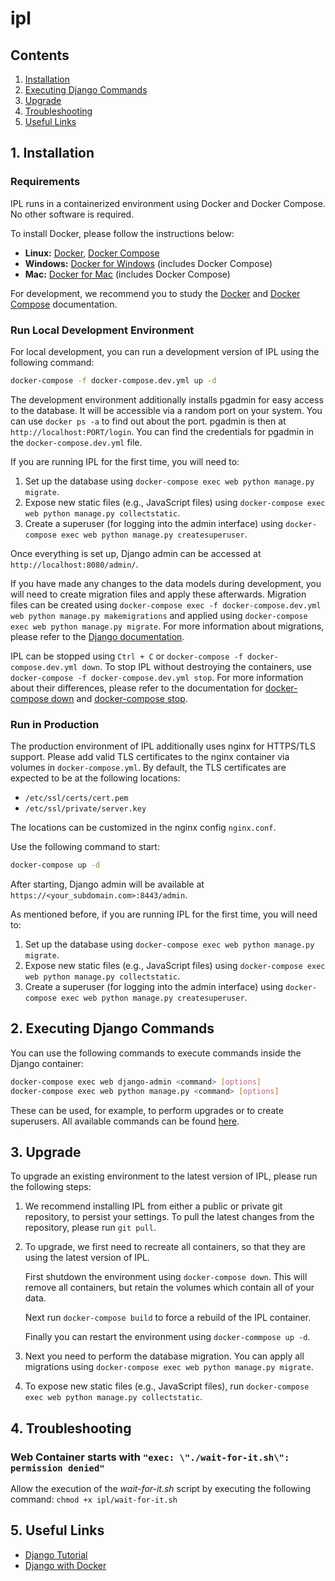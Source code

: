 # ipl

## Contents
1. [Installation](#1-installation)
2. [Executing Django Commands](#2-executing-django-commands)
3. [Upgrade](#3-upgrade)
4. [Troubleshooting](#4-troubleshooting)
5. [Useful Links](#5-useful-links)

## 1. Installation

### Requirements
IPL runs in a containerized environment using Docker and Docker Compose. No other software is required.

To install Docker, please follow the instructions below:
* **Linux:** [Docker](https://docs.docker.com/engine/installation/), [Docker Compose](https://docs.docker.com/compose/install/)
* **Windows:** [Docker for Windows](https://docs.docker.com/docker-for-windows/install/) (includes Docker Compose)
* **Mac:** [Docker for Mac](https://docs.docker.com/docker-for-mac/install/) (includes Docker Compose)

For development, we recommend you to study the [Docker](https://docs.docker.com/get-started/) and [Docker Compose](https://docs.docker.com/compose/gettingstarted/) documentation.

### Run Local Development Environment
For local development, you can run a development version of IPL using the following command:

```bash
docker-compose -f docker-compose.dev.yml up -d
```

The development environment additionally installs pgadmin for easy access to the database. It will be accessible via a random
port on your system. You can use `docker ps -a` to find out about the port. pgadmin is then at `http://localhost:PORT/login`.
You can find the credentials for pgadmin in the `docker-compose.dev.yml` file.

If you are running IPL for the first time, you will need to:

1. Set up the database using `docker-compose exec web python manage.py migrate`. 
2. Expose new static files (e.g., JavaScript files) using `docker-compose exec web python manage.py collectstatic`.
3. Create a superuser (for logging into the admin interface) using `docker-compose exec web python manage.py createsuperuser`.

Once everything is set up, Django admin can be accessed at `http://localhost:8080/admin/`.

If you have made any changes to the data models during development, you will need to create migration files and apply these afterwards. Migration files can be created using `docker-compose exec -f docker-compose.dev.yml web python manage.py makemigrations` and applied using `docker-compose exec web python manage.py migrate`. For more information about migrations, please refer to the [Django documentation](https://docs.djangoproject.com/en/2.0/topics/migrations/).

IPL can be stopped using `Ctrl + C` or `docker-compose -f docker-compose.dev.yml down`. 
To stop IPL without destroying the containers, use `docker-compose -f docker-compose.dev.yml stop`.
For more information about their differences, please refer to the documentation for [docker-compose down](https://docs.docker.com/compose/reference/down/) and [docker-compose stop](https://docs.docker.com/compose/reference/stop/).

### Run in Production
The production environment of IPL additionally uses nginx for HTTPS/TLS support. Please add valid TLS certificates to the
nginx container via volumes in `docker-compose.yml`. By default, the TLS certificates are expected to be at the following locations:

* `/etc/ssl/certs/cert.pem`
* `/etc/ssl/private/server.key`

The locations can be customized in the nginx config `nginx.conf`.

Use the following command to start:

```bash
docker-compose up -d
```

After starting, Django admin will be available at `https://<your_subdomain.com>:8443/admin`. 

As mentioned before, if you are running IPL for the first time, you will need to:

1. Set up the database using `docker-compose exec web python manage.py migrate`. 
2. Expose new static files (e.g., JavaScript files) using `docker-compose exec web python manage.py collectstatic`.
3. Create a superuser (for logging into the admin interface) using `docker-compose exec web python manage.py createsuperuser`.

## 2. Executing Django Commands
You can use the following commands to execute commands inside the Django container:

```bash
docker-compose exec web django-admin <command> [options]
docker-compose exec web python manage.py <command> [options]
```

These can be used, for example, to perform upgrades or to create superusers. All available commands can be found [here](https://docs.djangoproject.com/en/2.0/ref/django-admin/).

## 3. Upgrade
To upgrade an existing environment to the latest version of IPL, please run the following steps:

1. We recommend installing IPL from either a public or private git repository, to persist your settings. 
    To pull the latest changes from the repository, please run `git pull`.
2. To upgrade, we first need to recreate all containers, so that they are using the latest version of IPL.

    First shutdown the environment using `docker-compose down`. This will remove all containers, but retain the volumes which contain all of your data.

    Next run `docker-compose build` to force a rebuild of the IPL container.

    Finally you can restart the environment using `docker-commpose up -d`.
3. Next you need to perform the database migration. You can apply all migrations using `docker-compose exec web python manage.py migrate`.
4. To expose new static files (e.g., JavaScript files), run `docker-compose exec web python manage.py collectstatic`.

## 4. Troubleshooting

### Web Container starts with `"exec: \"./wait-for-it.sh\": permission denied"`
Allow the execution of the *wait-for-it.sh* script by executing the following command:
`chmod +x ipl/wait-for-it.sh`

## 5. Useful Links
* [Django Tutorial](https://docs.djangoproject.com/en/2.0/intro/install/)
* [Django with Docker](https://docs.docker.com/compose/django/)